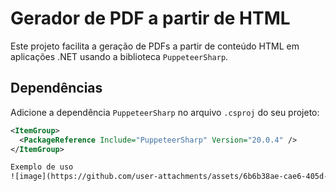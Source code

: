# Gerador de PDF a partir de HTML

Este projeto facilita a geração de PDFs a partir de conteúdo HTML em aplicações .NET usando a biblioteca `PuppeteerSharp`.

## Dependências

Adicione a dependência `PuppeteerSharp` no arquivo `.csproj` do seu projeto:

```xml
<ItemGroup>
  <PackageReference Include="PuppeteerSharp" Version="20.0.4" />
</ItemGroup>

Exemplo de uso
![image](https://github.com/user-attachments/assets/6b6b38ae-cae6-405d-8d0b-320a901f42f9)


